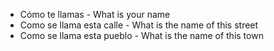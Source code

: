 

* Cómo te llamas - What is your name
* Como se llama esta calle - What is the name of this street
* Como se llama esta pueblo - What is the name of this town
